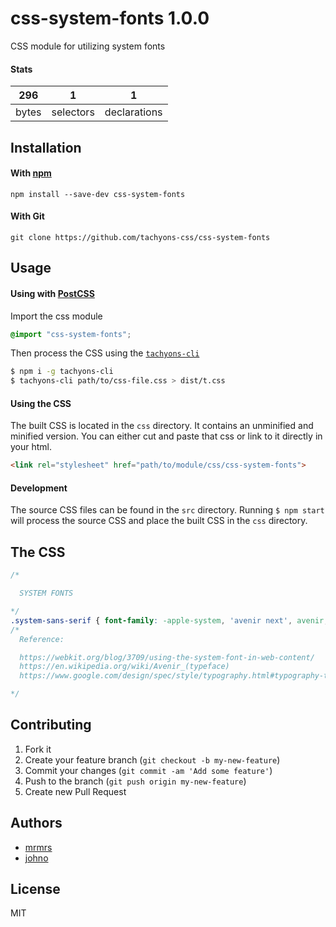 # css-system-fonts 1.0.0

CSS module for utilizing system fonts

#### Stats

296 | 1 | 1
---|---|---
bytes | selectors | declarations

## Installation

#### With [npm](https://npmjs.com)

```
npm install --save-dev css-system-fonts
```

#### With Git

```
git clone https://github.com/tachyons-css/css-system-fonts
```

## Usage

#### Using with [PostCSS](https://github.com/postcss/postcss)

Import the css module

```css
@import "css-system-fonts";
```

Then process the CSS using the [`tachyons-cli`](https://github.com/tachyons-css/tachyons-cli)

```sh
$ npm i -g tachyons-cli
$ tachyons-cli path/to/css-file.css > dist/t.css
```

#### Using the CSS

The built CSS is located in the `css` directory. It contains an unminified and minified version.
You can either cut and paste that css or link to it directly in your html.

```html
<link rel="stylesheet" href="path/to/module/css/css-system-fonts">
```

#### Development

The source CSS files can be found in the `src` directory.
Running `$ npm start` will process the source CSS and place the built CSS in the `css` directory.

## The CSS

```css
/*

  SYSTEM FONTS

*/
.system-sans-serif { font-family: -apple-system, 'avenir next', avenir, roboto, noto, 'helvetica neue', helvetica, ubuntu, 'century gothic', 'franklin gothic', arial, sans-serif; }
/*
  Reference:

  https://webkit.org/blog/3709/using-the-system-font-in-web-content/
  https://en.wikipedia.org/wiki/Avenir_(typeface)
  https://www.google.com/design/spec/style/typography.html#typography-typeface

*/
```

## Contributing

1. Fork it
2. Create your feature branch (`git checkout -b my-new-feature`)
3. Commit your changes (`git commit -am 'Add some feature'`)
4. Push to the branch (`git push origin my-new-feature`)
5. Create new Pull Request

## Authors

* [mrmrs](http://mrmrs.io)
* [johno](http://johnotander.com)

## License

MIT

